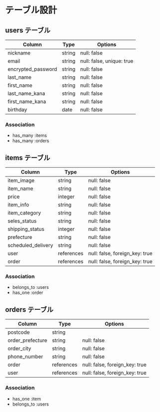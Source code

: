 # テーブル設計

## users テーブル

| Column             | Type   | Options                   |
| ------------------ | ------ | ------------------------- |
| nickname           | string | null: false               |
| email              | string | null: false, unique: true |
| encrypted_password | string | null: false               |
| last_name          | string | null: false               |
| first_name         | string | null: false               |
| last_name_kana     | string | null: false               |
| first_name_kana    | string | null: false               |
| birthday           | date   | null: false               |

### Association

- has_many :items
- has_many :orders


## items テーブル

| Column             | Type       | Options                        |
| ------------------ | ---------- | ------------------------------ |
| item_image         | string     | null: false                    |
| item_name          | string     | null: false                    |
| price              | integer    | null: false                    |
| item_info          | string     | null: false                    |
| item_category      | string     | null: false                    |
| seles_status       | string     | null: false                    |
| shipping_status    | integer    | null: false                    |
| prefecture         | string     | null: false                    |
| scheduled_delivery | string     | null: false                    |
| user               | references | null: false, foreign_key: true |
| order              | references | null: false, foreign_key: true |

### Association

- belongs_to :users
- has_one :order


## orders テーブル

| Column           | Type       | Options                        |
| ---------------- | ---------- | ------------------------------ |
| postcode         | string     |                                |
| order_prefecture | string     | null: false                    |
| order_city       | string     | null: false                    |
| phone_number     | string     | null: false                    |
| order            | references | null: false, foreign_key: true |
| user             | references | null: false, foreign_key: true |

### Association

- has_one :item
- belongs_to :users